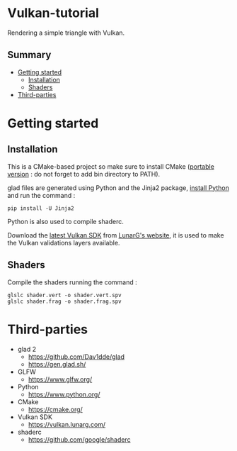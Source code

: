 # **Vulkan-tutorial**

Rendering a simple triangle with Vulkan.

## Summary
- [Getting started](#getting-started)
    - [Installation](#installation)
    - [Shaders](#shaders)
- [Third-parties](#third-parties)

# Getting started

## Installation
This is a CMake-based project so make sure to install CMake ([portable version](https://github.com/Kitware/CMake/releases/download/v3.26.0-rc5/cmake-3.26.0-rc5-windows-x86_64.zip) : do not forget to add bin directory to PATH).

glad files are generated using Python and the Jinja2 package, [install Python](https://www.python.org/ftp/python/3.11.2/python-3.11.2-amd64.exe) and run the command :
```
pip install -U Jinja2
```
Python is also used to compile shaderc.

Download the [latest Vulkan SDK](https://sdk.lunarg.com/sdk/download/latest/windows/vulkan-sdk.exe) from [LunarG's website](https://vulkan.lunarg.com/sdk/home#), it is used to make the Vulkan validations layers available.

## Shaders
Compile the shaders running the command :
```
glslc shader.vert -o shader.vert.spv
glslc shader.frag -o shader.frag.spv
```

# Third-parties
- glad 2
    - https://github.com/Dav1dde/glad
    - https://gen.glad.sh/
- GLFW
    - https://www.glfw.org/
- Python
    - https://www.python.org/
- CMake
    - https://cmake.org/
- Vulkan SDK
    - https://vulkan.lunarg.com/
- shaderc
    - https://github.com/google/shaderc